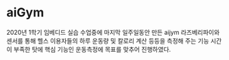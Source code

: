 # aiGym
2020년 1학기
임베디드 실습 수업중에
마지막 일주일동안 만든 aijym 
라즈베리파이와 센서를 통해 헬스 이용자들의 하루 운동량 및 칼로리 계산 등등을 측정해 주는 기능
시간이 부족한 탓에 핵심 기능인 운동측정에 목표를 맞추어 진행하였다.
